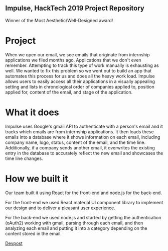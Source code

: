 ## Impulse, HackTech 2019 Project Repository

Winner of the Most Aesthetic/Well-Designed award!

# Project

When we open our email, we see emails that originate from internship applications we filed months ago. Applications that we don't even remember. Attempting to track this type of work manually is exhausting as well. We wanted to fix this problem so we went out to build an app that automates this process for us and does all the heavy work load. Impulse allows users to easily access all their applications in a visually appealing setting and lists in chronological order of companies applied to, position applied for, content of the email, and stage of the application.

# What it does

Impulse uses Google's gmail API to authenticate with a person's email and it tracks which emails are from internship applications. It then loads these emails into a database where it shows information on each email, including company name, logo, status, content of the email, and the time line. Additionally, if a company sends another email, it overwrites the existing entry in the database to accurately reflect the new email and showcases the time line changes.


# How we built it

Our team built it using React for the front-end and node.js for the back-end.

For the front-end we used React material UI component library to implement our design and to deliver a pleasant user experience.

For the back-end we used node.js and started by getting the authentication (oAuth2) working with gmail, parsing through each email, and then analyzing each email and putting it into a category depending on the content stored in the email.


[Devpost](https://devpost.com/software/impulse-kuwe0b)